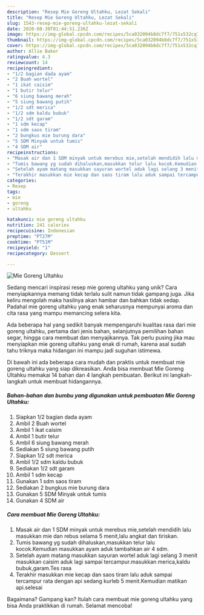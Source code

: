 ```yaml
---
description: "Resep Mie Goreng Ultahku, Lezat Sekali"
title: "Resep Mie Goreng Ultahku, Lezat Sekali"
slug: 1543-resep-mie-goreng-ultahku-lezat-sekali
date: 2020-08-30T01:44:51.236Z
image: https://img-global.cpcdn.com/recipes/5ca032094b8dc7f7/751x532cq70/mie-goreng-ultahku-foto-resep-utama.jpg
thumbnail: https://img-global.cpcdn.com/recipes/5ca032094b8dc7f7/751x532cq70/mie-goreng-ultahku-foto-resep-utama.jpg
cover: https://img-global.cpcdn.com/recipes/5ca032094b8dc7f7/751x532cq70/mie-goreng-ultahku-foto-resep-utama.jpg
author: Allie Baker
ratingvalue: 4.3
reviewcount: 14
recipeingredient:
- "1/2 bagian dada ayam"
- "2 Buah wortel"
- "1 ikat caisim"
- "1 butir telur"
- "6 siung bawang merah"
- "5 siung bawang putih"
- "1/2 sdt merica"
- "1/2 sdm kaldu bubuk"
- "1/2 sdt garam"
- "1 sdm kecap"
- "1 sdm saos tiram"
- "2 bungkus mie burung dara"
- "5 SDM Minyak untuk tumis"
- "4 SDM air"
recipeinstructions:
- "Masak air dan 1 SDM minyak untuk merebus mie,setelah mendidih lalu masukkan mie dan rebus selama 5 menit,lalu angkat dan tiriskan."
- "Tumis bawang yg sudah dihaluskan,masukkan telur lalu kocok.Kemudian masukkan ayam aduk tambahkan air 4 sdm."
- "Setelah ayam matang masukkan sayuran wortel aduk lagi selang 3 menit masukkan caisim aduk lagi sampai tercampur.masukkan merica,kaldu bubuk,garam.Tes rasa"
- "Terakhir masukkan mie kecap dan saos tiram lalu aduk sampai tercampur rata dengan api sedang kurleb 5 menit.Kemudian matikan api.selesai"
categories:
- Resep
tags:
- mie
- goreng
- ultahku

katakunci: mie goreng ultahku 
nutrition: 241 calories
recipecuisine: Indonesian
preptime: "PT27M"
cooktime: "PT51M"
recipeyield: "1"
recipecategory: Dessert

---
```



![Mie Goreng Ultahku](https://img-global.cpcdn.com/recipes/5ca032094b8dc7f7/751x532cq70/mie-goreng-ultahku-foto-resep-utama.jpg)

Sedang mencari inspirasi resep mie goreng ultahku yang unik? Cara menyiapkannya memang tidak terlalu sulit namun tidak gampang juga. Jika keliru mengolah maka hasilnya akan hambar dan bahkan tidak sedap. Padahal mie goreng ultahku yang enak seharusnya mempunyai aroma dan cita rasa yang mampu memancing selera kita.

Ada beberapa hal yang sedikit banyak mempengaruhi kualitas rasa dari mie goreng ultahku, pertama dari jenis bahan, selanjutnya pemilihan bahan segar, hingga cara membuat dan menyajikannya. Tak perlu pusing jika mau menyiapkan mie goreng ultahku yang enak di rumah, karena asal sudah tahu triknya maka hidangan ini mampu jadi suguhan istimewa.




Di bawah ini ada beberapa cara mudah dan praktis untuk membuat mie goreng ultahku yang siap dikreasikan. Anda bisa membuat Mie Goreng Ultahku memakai 14 bahan dan 4 langkah pembuatan. Berikut ini langkah-langkah untuk membuat hidangannya.

<!--inarticleads1-->

##### Bahan-bahan dan bumbu yang digunakan untuk pembuatan Mie Goreng Ultahku:

1. Siapkan 1/2 bagian dada ayam
1. Ambil 2 Buah wortel
1. Ambil 1 ikat caisim
1. Ambil 1 butir telur
1. Ambil 6 siung bawang merah
1. Sediakan 5 siung bawang putih
1. Siapkan 1/2 sdt merica
1. Ambil 1/2 sdm kaldu bubuk
1. Sediakan 1/2 sdt garam
1. Ambil 1 sdm kecap
1. Gunakan 1 sdm saos tiram
1. Sediakan 2 bungkus mie burung dara
1. Gunakan 5 SDM Minyak untuk tumis
1. Gunakan 4 SDM air




<!--inarticleads2-->

##### Cara membuat Mie Goreng Ultahku:

1. Masak air dan 1 SDM minyak untuk merebus mie,setelah mendidih lalu masukkan mie dan rebus selama 5 menit,lalu angkat dan tiriskan.
1. Tumis bawang yg sudah dihaluskan,masukkan telur lalu kocok.Kemudian masukkan ayam aduk tambahkan air 4 sdm.
1. Setelah ayam matang masukkan sayuran wortel aduk lagi selang 3 menit masukkan caisim aduk lagi sampai tercampur.masukkan merica,kaldu bubuk,garam.Tes rasa
1. Terakhir masukkan mie kecap dan saos tiram lalu aduk sampai tercampur rata dengan api sedang kurleb 5 menit.Kemudian matikan api.selesai




Bagaimana? Gampang kan? Itulah cara membuat mie goreng ultahku yang bisa Anda praktikkan di rumah. Selamat mencoba!
